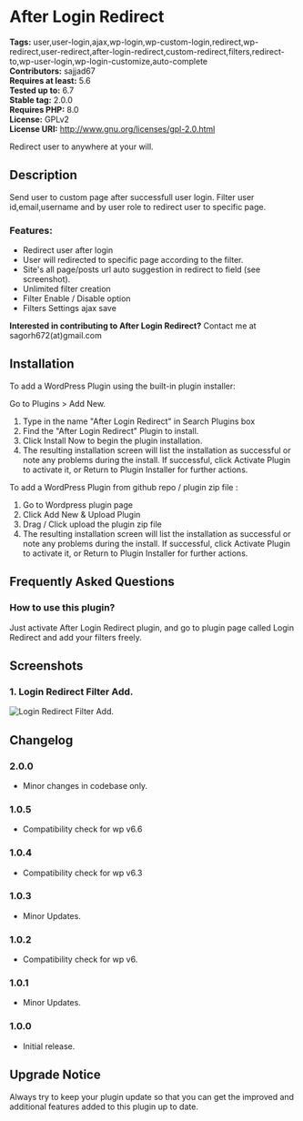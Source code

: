 # After Login Redirect

**Tags:** user,user-login,ajax,wp-login,wp-custom-login,redirect,wp-redirect,user-redirect,after-login-redirect,custom-redirect,filters,redirect-to,wp-user-login,wp-login-customize,auto-complete \
**Contributors:** sajjad67 \
**Requires at least:** 5.6 \
**Tested up to:** 6.7 \
**Stable tag:** 2.0.0 \
**Requires PHP:** 8.0 \
**License:** GPLv2 \
**License URI:** http://www.gnu.org/licenses/gpl-2.0.html

Redirect user to anywhere at your will.

## Description

Send user to custom page after successfull user login. Filter user id,email,username and by user role to redirect user to specific page.

### Features:

- Redirect user after login
- User will redirected to specific page according to the filter.
- Site's all page/posts url auto suggestion in redirect to field (see screenshot).
- Unlimited filter creation
- Filter Enable / Disable option
- Filters Settings ajax save

**Interested in contributing to After Login Redirect?**
Contact me at sagorh672(at)gmail.com

## Installation

To add a WordPress Plugin using the built-in plugin installer:

Go to Plugins > Add New.

1. Type in the name "After Login Redirect" in Search Plugins box
2. Find the "After Login Redirect" Plugin to install.
3. Click Install Now to begin the plugin installation.
4. The resulting installation screen will list the installation as successful or note any problems during the install.
If successful, click Activate Plugin to activate it, or Return to Plugin Installer for further actions.

To add a WordPress Plugin from github repo / plugin zip file :
1. Go to Wordpress plugin page
2. Click Add New & Upload Plugin
3. Drag / Click upload the plugin zip file
4. The resulting installation screen will list the installation as successful or note any problems during the install.
If successful, click Activate Plugin to activate it, or Return to Plugin Installer for further actions.

## Frequently Asked Questions

### How to use this plugin?

Just activate After Login Redirect plugin, and go to plugin page called Login Redirect and add your filters freely.
## Screenshots

### 1. Login Redirect Filter Add.

![Login Redirect Filter Add.](https://ps.w.org/wp-after-login-redirect-advanced/assets/screenshot-1.png)


## Changelog

### 2.0.0
- Minor changes in codebase only.

### 1.0.5

- Compatibility check for wp v6.6

### 1.0.4

- Compatibility check for wp v6.3
### 1.0.3

- Minor Updates.
### 1.0.2

- Compatibility check for wp v6.
### 1.0.1

- Minor Updates.
### 1.0.0

- Initial release.

## Upgrade Notice

Always try to keep your plugin update so that you can get the improved and additional features added to this plugin up to date.
